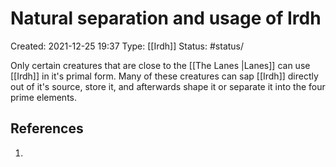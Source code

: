 # Natural separation and usage of Irdh
Created: 2021-12-25 19:37
Type: [[Irdh]]
Status: #status/

Only certain creatures that are close to the [[The Lanes |Lanes]] can use [[Irdh]] in it's primal form. Many of these creatures can sap [[Irdh]] directly out of it's source, store it, and afterwards shape it or separate it into the four prime elements. 

## References
1. 